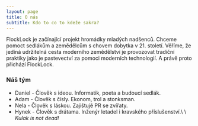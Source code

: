```yaml
---
layout: page
title: O nás
subtitle: Kdo to co to kdeže sakra?
---
```


FlockLock je začínající projekt hromádky mladých nadšenců. Chceme pomoct sedlákům a zemědělcům s chovem dobytka v 21. století. Věříme, že jediná udržitelná cesta moderního zemědělství je provozovat tradiční praktiky jako je pastevectví za pomoci moderních technologií. A právě proto přichází FlockLock. 
### Náš tým
* Daniel - Člověk s ideou. Informatik, poeta a budoucí sedlák.
* Adam - Člověk s čísly. Ekonom, trol a stonksman.
* Nela - Člověk s láskou. Zajištujě PR se zvířaty.
* Hynek - Člověk s drátama. Inženýr letadel i kravského příslušenství.\\
\\
_Kulak is not dead!_

